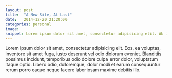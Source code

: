 ```yaml
---
layout: post
title:  "A New Site, At Last"
date:   2014-12-20 21:20:00
categories: personal
image:
snippet: Lorem ipsum dolor sit amet, consectetur adipisicing elit. Ab inventore quas repudiandae, nostrum veritatis neque error deleniti voluptas praesentium quo!
---
```


Lorem ipsum dolor sit amet, consectetur adipisicing elit. Eos, ea voluptas, inventore sit amet fuga, iusto deserunt vel odio dolorum eveniet. Blanditiis possimus incidunt, temporibus odio dolore culpa error dolor, voluptatum itaque optio. Libero odio, doloremque, dolor modi et earum consequuntur rerum porro eaque neque facere laboriosam maxime debitis illo.